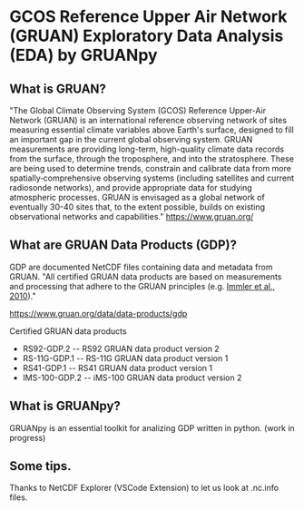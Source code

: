 # GCOS Reference Upper Air Network (GRUAN) Exploratory Data Analysis (EDA) by GRUANpy

## What is GRUAN?

"The Global Climate Observing System (GCOS) Reference Upper-Air Network (GRUAN) is an international reference observing network of sites measuring essential climate variables above Earth's surface, designed to fill an important gap in the current global observing system. GRUAN measurements are providing long-term, high-quality climate data records from the surface, through the troposphere, and into the stratosphere. These are being used to determine trends, constrain and calibrate data from more spatially‐comprehensive observing systems (including satellites and current radiosonde networks), and provide appropriate data for studying atmospheric processes. GRUAN is envisaged as a global network of eventually 30-40 sites that, to the extent possible, builds on existing observational networks and capabilities." 
https://www.gruan.org/

## What are GRUAN Data Products (GDP)?

GDP are documented NetCDF files containing data and metadata from GRUAN.
"All certified GRUAN data products are based on measurements and processing that adhere to the GRUAN principles (e.g. [Immler et al., 2010](https://www.gruan.org/documentation/articles/immler-et-al-2010-amt))."

https://www.gruan.org/data/data-products/gdp

Certified GRUAN data products
- RS92-GDP.2 -- RS92 GRUAN data product version 2
- RS-11G-GDP.1 -- RS-11G GRUAN data product version 1
- RS41-GDP.1 -- RS41 GRUAN data product version 1
- IMS-100-GDP.2 -- iMS-100 GRUAN data product version 2

## What is GRUANpy?

GRUANpy is an essential toolkit for analizing GDP written in python. (work in progress)

## Some tips.

Thanks to NetCDF Explorer (VSCode Extension) to let us look at .nc.info files.